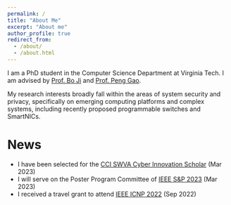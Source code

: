 ```yaml
---
permalink: /
title: "About Me"
excerpt: "About me"
author_profile: true
redirect_from: 
  - /about/
  - /about.html
---
```

I am a PhD student in the Computer Science Department at Virginia Tech. I am advised by [Prof. Bo Ji](https://people.cs.vt.edu/boji/) and [Prof.  Peng Gao](https://people.cs.vt.edu/penggao/). 

My research interests broadly fall within the areas of system security and privacy, specifically on emerging computing platforms and complex systems, including recently proposed programmable switches and SmartNICs.

News
======
* I have been selected for the [CCI SWVA Cyber Innovation Scholar](https://cyberinitiative-swva.org/) (Mar 2023)
* I will serve on the Poster Program Committee of [IEEE S&P 2023](https://www.ieee-security.org/TC/SP2023/cfposters.html) (Mar 2023)
* I received a travel grant to attend [IEEE ICNP 2022](https://icnp22.cs.ucr.edu/) (Sep 2022)
